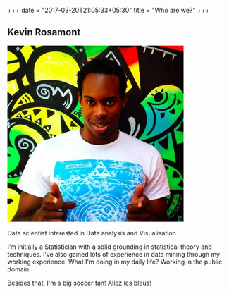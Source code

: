 +++
date = "2017-03-20T21:05:33+05:30"
title = "Who are we?"
+++

## Kevin Rosamont
![Kevin Rosamont][1]

Data scientist interested in Data analysis and Visualisation
 
I’m initially a Statistician with a solid grounding in statistical theory and techniques.
I’ve also gained lots of experience in data mining through my working experience.
What I'm doing in my daily life?
Working in the public domain.
 
Besides that, I'm a big soccer fan! Allez les bleus!

[1]: /img/kevin.jpg
